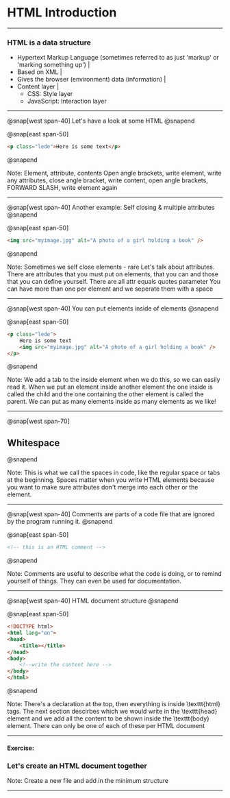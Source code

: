 # HTML Introduction

---

### HTML is a data structure

- Hypertext Markup Language (sometimes referred to as just 'markup' or 'marking something up') |
- Based on XML |
- Gives the browser (environment) data (information) |
- Content layer |
	- CSS: Style layer
	- JavaScript: Interaction layer

---

@snap[west span-40]
Let's have a look at some HTML
@snapend

@snap[east span-50]
```html
<p class="lede">Here is some text</p>
```
@snapend

Note:
Element, attribute, contents
Open angle brackets, write element, write any attributes, close angle bracket, write content, open angle brackets, FORWARD SLASH, write element again

---

@snap[west span-40]
Another example: Self closing & multiple attributes
@snapend

@snap[east span-50]
```html
<img src="myimage.jpg" alt="A photo of a girl holding a book" />
```
@snapend

Note:
Sometimes we self close elements - rare
Let's talk about attributes. There are attributes that you must put on elements, that you can and those that you can define yourself.
There are all attr equals quotes parameter
You can have more than one per element and we seperate them with a space

---
@snap[west span-40]
You can put elements inside of elements
@snapend

@snap[east span-50]
```html
<p class="lede">
	Here is some text
	<img src="myimage.jpg" alt="A photo of a girl holding a book" />
</p>
```
@snapend

Note:
We add a tab to the inside element when we do this, so we can easily read it.
When we put an element inside another element the one inside is called the child and the one containing the other element is called the parent.
We can put as many elements inside as many elements as we like!

---
@snap[west span-70]
## Whitespace
@snapend

Note:
This is what we call the spaces in code, like the regular space or tabs at the beginning.
Spaces matter when you write HTML elements because you want to make sure attributes don't merge into each other or the element.

---

@snap[west span-40]
Comments are parts of a code file that are ignored by the program running it.
@snapend

@snap[east span-50]
```html
<!-- this is an HTML comment -->
```
@snapend

Note:
Comments are useful to describe what the code is doing, or to remind yourself of things. They can even be used for documentation.

---

@snap[west span-40]
HTML document structure
@snapend

@snap[east span-50]
```html
<!DOCTYPE html>
<html lang="en">
<head>
	<title></title>
</head>
<body>
	<!--write the content here -->
</body>
</html>
```
@snapend



Note:
There's a declaration at the top, then everything is inside \texttt{html} tags. The next section descirbes which we would write in the \texttt{head} element and we add all the content to be shown inside the \texttt{body} element. There can only be one of each of these per HTML document

---

#### Exercise:

### Let's create an HTML document together

Note:
Create a new file and add in the minimum structure

---


